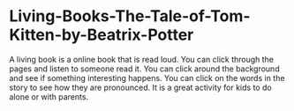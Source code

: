 # Living-Books-The-Tale-of-Tom-Kitten-by-Beatrix-Potter
A living book is a online book that is read loud.  You can click through the pages and listen to someone read it.  You can click around the background and see if something interesting happens.  You can click on the words in the story to see how they are pronounced.  It is a great activity for kids to do alone or with parents.  
